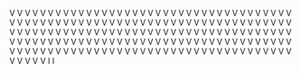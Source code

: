 V V V V V V V V V V V V V V V V V V V V V V V V V V V V V V V V V V V V V V V V V V V V V V V V V V V V V V V V V V V V V V V V V V V V V V V V V V V V V V V V V V V V V V V V V V V V V V V V V V V V V V V V V V V V V V V V V V V V V V V V V V V V V V V V V V V V V V V V V V V V V V V V V V V V V V V V V V V V V V V V V V V V V V V V V V V V V V V V V V V V V V V V V V V V V V I I
